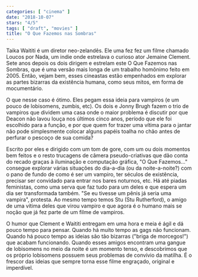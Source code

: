 ```yaml
---
categories: [ "cinema" ]
date: "2018-10-07"
stars: "4/5"
tags: [ "draft", "movies" ]
title: "O Que Fazemos nas Sombras"
---
```

Taika Waititi é um diretor neo-zelandês. Ele uma fez fez um filme
chamado Loucos por Nada, um indie onde estrelava o curioso ator Jemaine
Clement. Sete anos depois os dois dirigem e estrelam este O Que Fazemos
nas Sombras, que é uma versão mais longa de um trabalho homônimo
feito em 2005. Então, vejam bem, esses cineastas estão empenhados
em explorar as partes bizarras da existência humana, como seus mitos,
em forma de mocumentário.

O que nesse caso é ótimo. Eles pegam essa ideia para vampiros (e um
pouco de lobisomens, zumbis, etc). Os dois e Jonny Brugh fazem o trio de
vampiros que dividem uma casa onde o maior problema é discutir por que
Deacon não lavou louça nos últimos cinco anos, período que ele foi
escolhido para a função, e por que quem for trazer uma vítima para
o jantar não pode simplesmente colocar alguns papéis toalha no chão
antes de perfurar o pescoço de sua comida?

Escrito por eles e dirigido com um tom de gore, com um ou dois momentos
bem feitos e o resto trucagens de câmera pseudo-criativas que dão
conta do recado graças à iluminação e computação gráfica,
"O Que Fazemos..." consegue explorar várias situações do dia-a-dia
(ou da noite-a-noite?) com o pano de fundo de como é ser um vampiro,
ter séculos de existência, precisar ser convidado para entrar nos bares
noturnos, etc. Há até piadas feministas, como uma serva que faz tudo
para um deles e que espera um dia ser transformada também. "Se eu tivesse
um pênis já seria uma vampira", protesta. Ao mesmo tempo temos Stu (Stu
Rutherford), o amigo de uma vítima deles que virou vampiro e que agora
é o humano mais se noção que já fez parte de um filme de vampiros.

O humor que Clement e Waititi entregam em uma hora e meia é ágil
e dá pouco tempo para pensar. Quando há muito tempo as gags não
funcionam. Quando há pouco tempo as ideias são tão bizarras ("briga
de morcegos!") que acabam funcionando. Quando esses amigos encontram uma
gangue de lobisomens no meio da noite é um momento tenso, e descobrimos
que os próprio lobisomens possuem seus problemas de convívio da
matilha. É o frescor das ideias que sempre torna esse filme engraçado,
original e imperdível.
